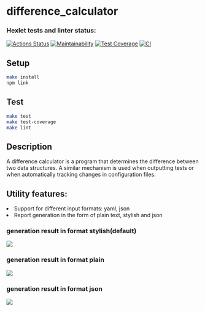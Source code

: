 # difference_calculator

### Hexlet tests and linter status:

[![Actions Status](https://github.com/DiMazurenko/frontend-project-lvl2/workflows/hexlet-check/badge.svg)](https://github.com/DiMazurenko/frontend-project-lvl2/actions)    [![Maintainability](https://api.codeclimate.com/v1/badges/5d12133282dd63937149/maintainability)](https://codeclimate.com/github/DiMazurenko/frontend-project-lvl2/maintainability)    [![Test Coverage](https://api.codeclimate.com/v1/badges/5d12133282dd63937149/test_coverage)](https://codeclimate.com/github/DiMazurenko/frontend-project-lvl2/test_coverage)    [![CI](https://github.com/DiMazurenko/frontend-project-lvl2/actions/workflows/CI.yml/badge.svg?branch=main)](https://github.com/DiMazurenko/frontend-project-lvl2/actions/workflows/CI.yml)

## Setup

```sh
make install
npm link
```

## Test

```sh
make test
make test-coverage
make lint
```

## Description

A difference calculator is a program that determines the difference between two data structures. A similar mechanism is used when outputting tests or when automatically tracking changes in configuration files.

## Utility features:

<li>Support for different input formats: yaml, json</li>
<li>Report generation in the form of plain text, stylish and json</li>

### generation result in format stylish(default)
<a href="https://asciinema.org/a/dRHrd1huHiZEf3dROBjvnjzSw" target="_blank"><img src="https://asciinema.org/a/dRHrd1huHiZEf3dROBjvnjzSw.svg" /></a>

### generation result in format plain
<a href="https://asciinema.org/a/29OhzhtOjXVaTd1gdFhzU6eFs" target="_blank"><img src="https://asciinema.org/a/29OhzhtOjXVaTd1gdFhzU6eFs.svg" /></a>

### generation result in format json
<a href="https://asciinema.org/a/mAUobPRtqvhVsVncVkdWdCJgo" target="_blank"><img src="https://asciinema.org/a/mAUobPRtqvhVsVncVkdWdCJgo.svg" /></a>
